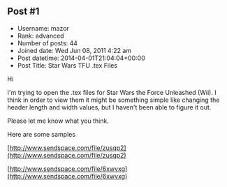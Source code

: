 ## Post #1
- Username: mazor
- Rank: advanced
- Number of posts: 44
- Joined date: Wed Jun 08, 2011 4:22 am
- Post datetime: 2014-04-01T21:04:04+00:00
- Post Title: Star Wars TFU .tex Files

Hi

I'm trying to open the .tex files for Star Wars the Force Unleashed (Wii). I think in order to view them it might be something simple like changing the header length and width values, but I haven't been able to figure it out. 

Please let me know what you think.

Here are some samples

[http://www.sendspace.com/file/zusqp2](http://www.sendspace.com/file/zusqp2)

[http://www.sendspace.com/file/6xwvxg](http://www.sendspace.com/file/6xwvxg)
